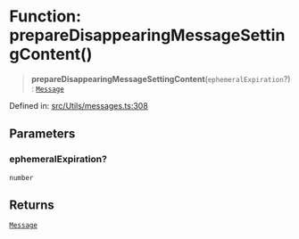 # Function: prepareDisappearingMessageSettingContent()

> **prepareDisappearingMessageSettingContent**(`ephemeralExpiration`?): [`Message`](../namespaces/proto/classes/Message.md)

Defined in: [src/Utils/messages.ts:308](https://github.com/Fokusdotid/bail/blob/cf6cc85134e12081bc635cea02cc0eee74033a81/src/Utils/messages.ts#L308)

## Parameters

### ephemeralExpiration?

`number`

## Returns

[`Message`](../namespaces/proto/classes/Message.md)
